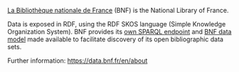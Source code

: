 [La Bibliothèque nationale de France](https://www.bnf.fr/) (BNF) is the National Library of France. 

Data is exposed in RDF, using the RDF SKOS language (Simple Knowledge Organization System). BNF provides its [own SPARQL endpoint](https://linkedwiki.com/dataset/French_National_Library?lang=EN) and [BNF data model](https://linkedwiki.com/query/BNF_data_model) made available to facilitate discovery of its open bibliographic data sets.

Further information: https://data.bnf.fr/en/about
